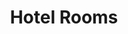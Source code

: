 ---
schema: default
title: Hotel Rooms
organization: Renfrewshire Council
notes: >-
    Locations of hotels in Renfrewshire, with information on number of rooms, grade and website links.
resources:
  - name: Hotel Rooms WEB MAP
  - url: >-
      
  - format: WEB MAP
license: 
category:

  - Renfrewshire
  - Open Data
  - Tourism
maintainer: Renfrewshire Council
maintainer_email: someone@example.com
---